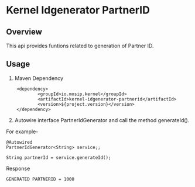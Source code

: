 # Kernel Idgenerator PartnerID

## Overview
This api provides funtions related to generation of Partner ID.

## Usage

1. Maven Dependency

```
	<dependency>
			<groupId>io.mosip.kernel</groupId>
			<artifactId>kernel-idgenerator-partnerid</artifactId>
			<version>${project.version}</version>
	</dependency>

```

2. Autowire interface PartnerIdGenerator and call the method generateId().

For example-

```
@Autowired
PartnerIdGenerator<String> service;;

String partnerId = service.generateId();

```
 
Response

```
GENERATED PARTNERID = 1000
``` 